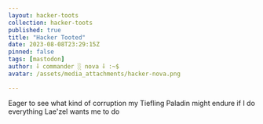 ```yaml
---
layout: hacker-toots
collection: hacker-toots
published: true
title: "Hacker Tooted"
date: 2023-08-08T23:29:15Z
pinned: false
tags: [mastodon]
author: ⸸ commander ░ nova ⸸ :~$
avatar: /assets/media_attachments/hacker-nova.png

---
```


<p>Eager to see what kind of corruption my Tiefling Paladin might endure if I do everything Lae&#39;zel wants me to do</p>



